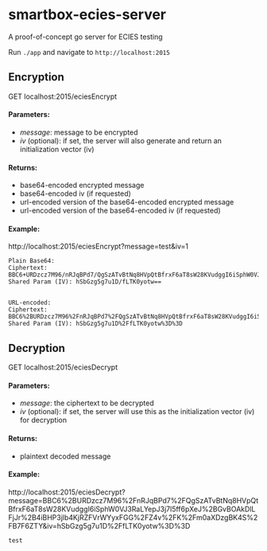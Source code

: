 # smartbox-ecies-server
A proof-of-concept go server for ECIES testing

Run `./app` and navigate to `http://localhost:2015`

## Encryption
GET localhost:2015/eciesEncrypt

#### Parameters:
  - *message*: message to be encrypted
  - *iv* (optional): if set, the server will also generate and return an initialization vector (iv)
  
  
#### Returns:
  - base64-encoded encrypted message
  - base64-encoded iv (if requested)
  - url-encoded version of the base64-encoded encrypted message
  - url-encoded version of the base64-encoded iv (if requested)
  
#### Example:
http://localhost:2015/eciesEncrypt?message=test&iv=1
```
Plain Base64:
Ciphertext: BBC6+URDzcz7M96/nRJqBPd7/QgSzATvBtNq8HVpQtBfrxF6aT8sW28KVudggI6iSphW0VJ3RaLYepJ3j7l5ff6pXeJ+GvBOAkDlLFjJr+4iBHP3jlb4KjRZFVrWYyxFGG/Z4v/K/m0aXDzgBK4S/B7F6ZTY
Shared Param (IV): hSbGzg5g7u1D/fLTK0yotw==


URL-encoded:
Ciphertext: BBC6%2BURDzcz7M96%2FnRJqBPd7%2FQgSzATvBtNq8HVpQtBfrxF6aT8sW28KVudggI6iSphW0VJ3RaLYepJ3j7l5ff6pXeJ%2BGvBOAkDlLFjJr%2B4iBHP3jlb4KjRZFVrWYyxFGG%2FZ4v%2FK%2Fm0aXDzgBK4S%2FB7F6ZTY
Shared Param (IV): hSbGzg5g7u1D%2FfLTK0yotw%3D%3D
```


## Decryption
GET localhost:2015/eciesDecrypt

#### Parameters:
  - *message*: the ciphertext to be decrypted
  - *iv* (optional): if set, the server will use this as the initialization vector (iv) for decryption
  
  
#### Returns:
  - plaintext decoded message

#### Example:
http://localhost:2015/eciesDecrypt?message=BBC6%2BURDzcz7M96%2FnRJqBPd7%2FQgSzATvBtNq8HVpQtBfrxF6aT8sW28KVudggI6iSphW0VJ3RaLYepJ3j7l5ff6pXeJ%2BGvBOAkDlLFjJr%2B4iBHP3jlb4KjRZFVrWYyxFGG%2FZ4v%2FK%2Fm0aXDzgBK4S%2FB7F6ZTY&iv=hSbGzg5g7u1D%2FfLTK0yotw%3D%3D
```
test
```
